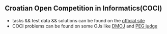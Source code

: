 ## Croatian Open Competition in Informatics(COCI)
*   tasks && test data && solutions can be found on the [official site](http://hsin.hr/coci/)
*   COCI problems can be found on some OJs like [DMOJ](https://dmoj.ca/problems/?search=&category=13) and [PEG judge](http://wcipeg.com/problems/cat%3Dcoci%2Cshow%3D50)
